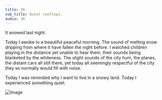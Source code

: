 ```yaml
---
title: 36
sub_title: Quiet rooftops.
audio: 36
---
```

It snowed last night.

Today I awoke to a beautiful peaceful morning. The sound of melting snow dripping from where it have fallen the night before. I watched children playing in the distance yet unable to hear them, their sounds being blanketed by the whiteness.
The slight sounds of the city hum, the planes, the distant cars all still there, yet today all seemingly respectful of the city they so normally would fill with noise.

Today I was reminded why I want to live in a snowy land.
Today I experienced something quiet.

![Image](/assets/img/Snd-36.jpg)